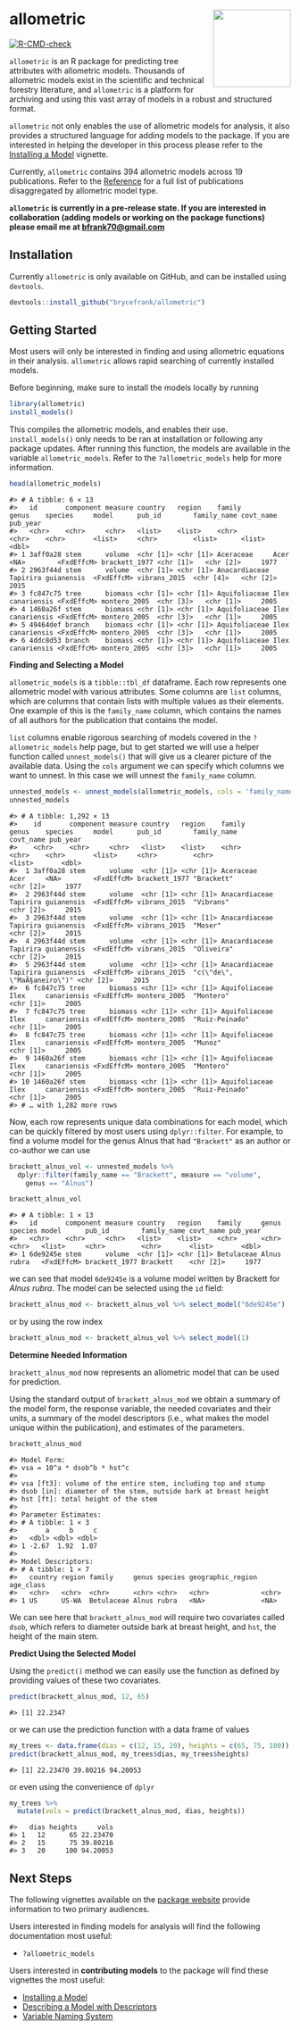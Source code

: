 
# allometric <a href="https://brycefrank.com/allometric/"><img src='man/figures/logo.png' align="right" height="139" /></a>

<!-- badges: start -->

[![R-CMD-check](https://github.com/brycefrank/allometric/actions/workflows/check-standard.yaml/badge.svg)](https://github.com/brycefrank/allometric/actions/workflows/check-standard.yaml)
<!-- badges: end -->

`allometric` is an R package for predicting tree attributes with
allometric models. Thousands of allometric models exist in the
scientific and technical forestry literature, and `allometric` is a
platform for archiving and using this vast array of models in a robust
and structured format.

`allometric` not only enables the use of allometric models for analysis,
it also provides a structured language for adding models to the package.
If you are interested in helping the developer in this process please
refer to the [Installing a
Model](https://brycefrank.com/allometric/articles/installing_a_model.html)
vignette.

Currently, `allometric` contains 394 allometric models across 19
publications. Refer to the
[Reference](https://brycefrank.com/allometric/reference/index.html) for
a full list of publications disaggregated by allometric model type.

**`allometric` is currently in a pre-release state. If you are
interested in collaboration (adding models or working on the package
functions) please email me at <bfrank70@gmail.com>**

## Installation

Currently `allometric` is only available on GitHub, and can be installed
using `devtools`.

``` r
devtools::install_github("brycefrank/allometric")
```

## Getting Started

Most users will only be interested in finding and using allometric
equations in their analysis. `allometric` allows rapid searching of
currently installed models.

Before beginning, make sure to install the models locally by running

``` r
library(allometric)
install_models()
```

This compiles the allometric models, and enables their use.
`install_models()` only needs to be ran at installation or following any
package updates. After running this function, the models are available
in the variable `allometric_models`. Refer to the `?allometric_models`
help for more information.

``` r
head(allometric_models)
```

    #> # A tibble: 6 × 13
    #>   id       component measure country   region    family        genus    species     model      pub_id        family_name covt_name pub_year
    #>   <chr>    <chr>     <chr>   <list>    <list>    <chr>         <chr>    <chr>       <list>     <chr>         <list>      <list>       <dbl>
    #> 1 3aff0a28 stem      volume  <chr [1]> <chr [1]> Aceraceae     Acer     <NA>        <FxdEffcM> brackett_1977 <chr [1]>   <chr [2]>     1977
    #> 2 2963f44d stem      volume  <chr [1]> <chr [1]> Anacardiaceae Tapirira guianensis  <FxdEffcM> vibrans_2015  <chr [4]>   <chr [2]>     2015
    #> 3 fc847c75 tree      biomass <chr [1]> <chr [1]> Aquifoliaceae Ilex     canariensis <FxdEffcM> montero_2005  <chr [3]>   <chr [1]>     2005
    #> 4 1460a26f stem      biomass <chr [1]> <chr [1]> Aquifoliaceae Ilex     canariensis <FxdEffcM> montero_2005  <chr [3]>   <chr [1]>     2005
    #> 5 49464def branch    biomass <chr [1]> <chr [1]> Aquifoliaceae Ilex     canariensis <FxdEffcM> montero_2005  <chr [3]>   <chr [1]>     2005
    #> 6 4ddc8d53 branch    biomass <chr [1]> <chr [1]> Aquifoliaceae Ilex     canariensis <FxdEffcM> montero_2005  <chr [3]>   <chr [1]>     2005

**Finding and Selecting a Model**

`allometric_models` is a `tibble::tbl_df` dataframe. Each row represents
one allometric model with various attributes. Some columns are `list`
columns, which are columns that contain lists with multiple values as
their elements. One example of this is the `family_name` column, which
contains the names of all authors for the publication that contains the
model.

`list` columns enable rigorous searching of models covered in the
`?allometric_models` help page, but to get started we will use a helper
function called `unnest_models()` that will give us a clearer picture of
the available data. Using the `cols` argument we can specify which
columns we want to unnest. In this case we will unnest the `family_name`
column.

``` r
unnested_models <- unnest_models(allometric_models, cols = 'family_name')
unnested_models
```

    #> # A tibble: 1,292 × 13
    #>    id       component measure country   region    family        genus    species     model      pub_id        family_name                 covt_name pub_year
    #>    <chr>    <chr>     <chr>   <list>    <list>    <chr>         <chr>    <chr>       <list>     <chr>         <chr>                       <list>       <dbl>
    #>  1 3aff0a28 stem      volume  <chr [1]> <chr [1]> Aceraceae     Acer     <NA>        <FxdEffcM> brackett_1977 "Brackett"                  <chr [2]>     1977
    #>  2 2963f44d stem      volume  <chr [1]> <chr [1]> Anacardiaceae Tapirira guianensis  <FxdEffcM> vibrans_2015  "Vibrans"                   <chr [2]>     2015
    #>  3 2963f44d stem      volume  <chr [1]> <chr [1]> Anacardiaceae Tapirira guianensis  <FxdEffcM> vibrans_2015  "Moser"                     <chr [2]>     2015
    #>  4 2963f44d stem      volume  <chr [1]> <chr [1]> Anacardiaceae Tapirira guianensis  <FxdEffcM> vibrans_2015  "Oliveira"                  <chr [2]>     2015
    #>  5 2963f44d stem      volume  <chr [1]> <chr [1]> Anacardiaceae Tapirira guianensis  <FxdEffcM> vibrans_2015  "c(\"de\", \"MaÃ§aneiro\")" <chr [2]>     2015
    #>  6 fc847c75 tree      biomass <chr [1]> <chr [1]> Aquifoliaceae Ilex     canariensis <FxdEffcM> montero_2005  "Montero"                   <chr [1]>     2005
    #>  7 fc847c75 tree      biomass <chr [1]> <chr [1]> Aquifoliaceae Ilex     canariensis <FxdEffcM> montero_2005  "Ruiz-Peinado"              <chr [1]>     2005
    #>  8 fc847c75 tree      biomass <chr [1]> <chr [1]> Aquifoliaceae Ilex     canariensis <FxdEffcM> montero_2005  "Munoz"                     <chr [1]>     2005
    #>  9 1460a26f stem      biomass <chr [1]> <chr [1]> Aquifoliaceae Ilex     canariensis <FxdEffcM> montero_2005  "Montero"                   <chr [1]>     2005
    #> 10 1460a26f stem      biomass <chr [1]> <chr [1]> Aquifoliaceae Ilex     canariensis <FxdEffcM> montero_2005  "Ruiz-Peinado"              <chr [1]>     2005
    #> # … with 1,282 more rows

Now, each row represents unique data combinations for each model, which
can be quickly filtered by most users using `dplyr::filter`. For
example, to find a volume model for the genus Alnus that had
`"Brackett"` as an author or co-author we can use

``` r
brackett_alnus_vol <- unnested_models %>%
  dplyr::filter(family_name == "Brackett", measure == "volume",
    genus == "Alnus")

brackett_alnus_vol
```

    #> # A tibble: 1 × 13
    #>   id       component measure country   region    family     genus species model      pub_id        family_name covt_name pub_year
    #>   <chr>    <chr>     <chr>   <list>    <list>    <chr>      <chr> <chr>   <list>     <chr>         <chr>       <list>       <dbl>
    #> 1 6de9245e stem      volume  <chr [1]> <chr [1]> Betulaceae Alnus rubra   <FxdEffcM> brackett_1977 Brackett    <chr [2]>     1977

we can see that model `6de9245e` is a volume model written by Brackett
for *Alnus rubra*. The model can be selected using the `id` field:

``` r
brackett_alnus_mod <- brackett_alnus_vol %>% select_model("6de9245e")
```

or by using the row index

``` r
brackett_alnus_mod <- brackett_alnus_vol %>% select_model(1)
```

**Determine Needed Information**

`brackett_alnus_mod` now represents an allometric model that can be used
for prediction.

Using the standard output of `brackett_alnus_mod` we obtain a summary of
the model form, the response variable, the needed covariates and their
units, a summary of the model descriptors (i.e., what makes the model
unique within the publication), and estimates of the parameters.

``` r
brackett_alnus_mod
```

    #> Model Form: 
    #> vsa = 10^a * dsob^b * hst^c 
    #>  
    #> vsa [ft3]: volume of the entire stem, including top and stump
    #> dsob [in]: diameter of the stem, outside bark at breast height
    #> hst [ft]: total height of the stem
    #> 
    #> Parameter Estimates: 
    #> # A tibble: 1 × 3
    #>       a     b     c
    #>   <dbl> <dbl> <dbl>
    #> 1 -2.67  1.92  1.07
    #> 
    #> Model Descriptors: 
    #> # A tibble: 1 × 7
    #>   country region family     genus species geographic_region age_class
    #>   <chr>   <chr>  <chr>      <chr> <chr>   <chr>             <chr>    
    #> 1 US      US-WA  Betulaceae Alnus rubra   <NA>              <NA>

We can see here that `brackett_alnus_mod` will require two covariates
called `dsob`, which refers to diameter outside bark at breast height,
and `hst`, the height of the main stem.

**Predict Using the Selected Model**

Using the `predict()` method we can easily use the function as defined
by providing values of these two covariates.

``` r
predict(brackett_alnus_mod, 12, 65)
```

    #> [1] 22.2347

or we can use the prediction function with a data frame of values

``` r
my_trees <- data.frame(dias = c(12, 15, 20), heights = c(65, 75, 100))
predict(brackett_alnus_mod, my_trees$dias, my_trees$heights)
```

    #> [1] 22.23470 39.80216 94.20053

or even using the convenience of `dplyr`

``` r
my_trees %>%
  mutate(vols = predict(brackett_alnus_mod, dias, heights))
```

    #>   dias heights     vols
    #> 1   12      65 22.23470
    #> 2   15      75 39.80216
    #> 3   20     100 94.20053

## Next Steps

The following vignettes available on the [package
website](https://brycefrank.com/allometric/index.html) provide
information to two primary audiences.

Users interested in finding models for analysis will find the following
documentation most useful:

- `?allometric_models`

Users interested in **contributing models** to the package will find
these vignettes the most useful:

- [Installing a
  Model](https://brycefrank.com/allometric/articles/installing_a_model.html)
- [Describing a Model with
  Descriptors](https://brycefrank.com/allometric/articles/descriptors.html)
- [Variable Naming
  System](https://brycefrank.com/allometric/articles/variable_naming_system.html)
